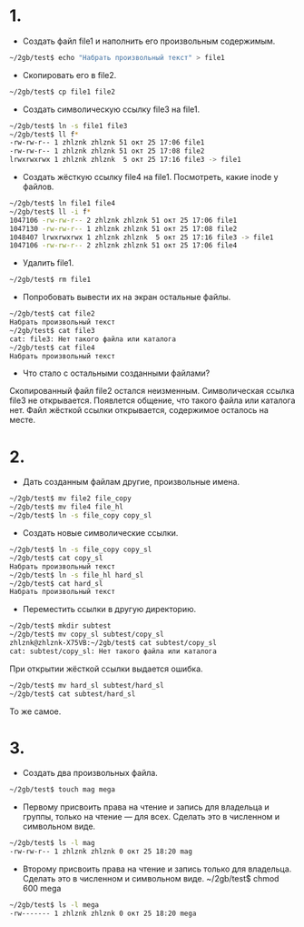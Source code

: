 # 1. 

- Создать файл file1 и наполнить его произвольным содержимым.
```sh
~/2gb/test$ echo "Набрать произвольный текст" > file1
```
- Скопировать его в file2.
```sh
~/2gb/test$ cp file1 file2
```
- Создать символическую ссылку file3 на file1.
```sh
~/2gb/test$ ln -s file1 file3
~/2gb/test$ ll f*
-rw-rw-r-- 1 zhlznk zhlznk 51 окт 25 17:06 file1
-rw-rw-r-- 1 zhlznk zhlznk 51 окт 25 17:08 file2
lrwxrwxrwx 1 zhlznk zhlznk  5 окт 25 17:16 file3 -> file1
```

- Создать жёсткую ссылку file4 на file1. Посмотреть, какие inode у файлов.
```sh
~/2gb/test$ ln file1 file4
~/2gb/test$ ll -i f*
1047106 -rw-rw-r-- 2 zhlznk zhlznk 51 окт 25 17:06 file1
1047130 -rw-rw-r-- 1 zhlznk zhlznk 51 окт 25 17:08 file2
1048407 lrwxrwxrwx 1 zhlznk zhlznk  5 окт 25 17:16 file3 -> file1
1047106 -rw-rw-r-- 2 zhlznk zhlznk 51 окт 25 17:06 file4
```

- Удалить file1.
```sh
~/2gb/test$ rm file1

```
- Попробовать вывести их на экран остальные файлы.
```sh
~/2gb/test$ cat file2
Набрать произвольный текст
~/2gb/test$ cat file3
cat: file3: Нет такого файла или каталога
~/2gb/test$ cat file4
Набрать произвольный текст
```

- Что стало с остальными созданными файлами?

Скопированный файл file2 остался неизменным.
Символическая ссылка file3 не открывается. Появлется общение, что такого файла или каталога нет.
Файл жёсткой ссылки открывается, содержимое осталось на месте.

# 2. 

- Дать созданным файлам другие, произвольные имена. 
```sh
~/2gb/test$ mv file2 file_copy
~/2gb/test$ mv file4 file_hl
~/2gb/test$ ln -s file_copy copy_sl
```

- Создать новые символические ссылки.
```sh
~/2gb/test$ ln -s file_copy copy_sl 
~/2gb/test$ cat copy_sl 
Набрать произвольный текст
~/2gb/test$ ln -s file_hl hard_sl 
~/2gb/test$ cat hard_sl 
Набрать произвольный текст
```

- Переместить ссылки в другую директорию.
```sh
~/2gb/test$ mkdir subtest
~/2gb/test$ mv copy_sl subtest/copy_sl
zhlznk@zhlznk-X75VB:~/2gb/test$ cat subtest/copy_sl 
cat: subtest/copy_sl: Нет такого файла или каталога
```
При открытии жёсткой ссылки выдается ошибка.

```sh
~/2gb/test$ mv hard_sl subtest/hard_sl
~/2gb/test$ cat subtest/hard_sl 

```
То же самое.

# 3. 

- Создать два произвольных файла.
```sh
~/2gb/test$ touch mag mega
```

- Первому присвоить права на чтение и запись для владельца и группы, только на чтение — для всех. Сделать это в численном и символьном виде.
```sh
~/2gb/test$ ls -l mag
-rw-rw-r-- 1 zhlznk zhlznk 0 окт 25 18:20 mag
```

- Второму присвоить права на чтение и запись только для владельца. Сделать это в численном и символьном виде.
~/2gb/test$ chmod 600 mega
```sh
~/2gb/test$ ls -l mega 
-rw------- 1 zhlznk zhlznk 0 окт 25 18:20 mega
```
